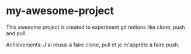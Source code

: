 # my-awesome-project
This awesome project is created to experiment git notions like clone, push and pull. 

Achievements: J'ai réussi à faire clone, pull et je m'apprête à faire push. 


